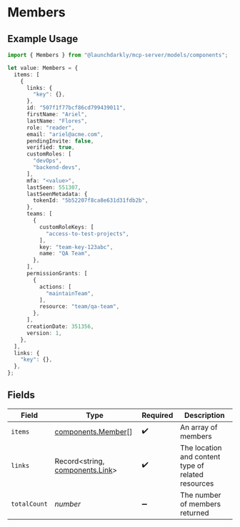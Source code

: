 # Members

## Example Usage

```typescript
import { Members } from "@launchdarkly/mcp-server/models/components";

let value: Members = {
  items: [
    {
      links: {
        "key": {},
      },
      id: "507f1f77bcf86cd799439011",
      firstName: "Ariel",
      lastName: "Flores",
      role: "reader",
      email: "ariel@acme.com",
      pendingInvite: false,
      verified: true,
      customRoles: [
        "devOps",
        "backend-devs",
      ],
      mfa: "<value>",
      lastSeen: 551307,
      lastSeenMetadata: {
        tokenId: "5b52207f8ca8e631d31fdb2b",
      },
      teams: [
        {
          customRoleKeys: [
            "access-to-test-projects",
          ],
          key: "team-key-123abc",
          name: "QA Team",
        },
      ],
      permissionGrants: [
        {
          actions: [
            "maintainTeam",
          ],
          resource: "team/qa-team",
        },
      ],
      creationDate: 351356,
      version: 1,
    },
  ],
  links: {
    "key": {},
  },
};
```

## Fields

| Field                                                              | Type                                                               | Required                                                           | Description                                                        |
| ------------------------------------------------------------------ | ------------------------------------------------------------------ | ------------------------------------------------------------------ | ------------------------------------------------------------------ |
| `items`                                                            | [components.Member](../../models/components/member.md)[]           | :heavy_check_mark:                                                 | An array of members                                                |
| `links`                                                            | Record<string, [components.Link](../../models/components/link.md)> | :heavy_check_mark:                                                 | The location and content type of related resources                 |
| `totalCount`                                                       | *number*                                                           | :heavy_minus_sign:                                                 | The number of members returned                                     |